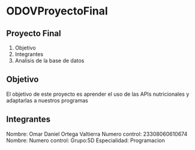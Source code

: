 # ODOVProyectoFinal
## Proyecto Final 
  1.  Objetivo
  2.  Integrantes
  3.  Analisis de la base de datos
   
## Objetivo 
El objetivo de este proyecto es aprender el uso de las APIs nutricionales y adaptarlas a nuestros programas 

## Integrantes
Nombre: Omar Daniel Ortega Valtierra
Numero control: 23308060610674 
Nombre:
Numero control:
Grupo:5D
Especialidad: Programacion 


